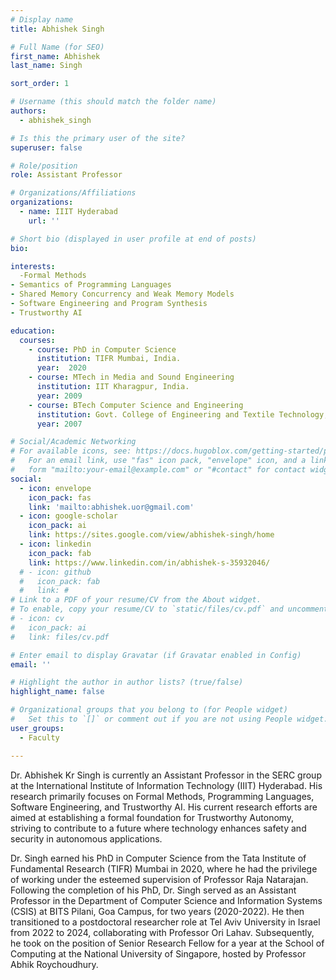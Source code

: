 ```yaml
---
# Display name
title: Abhishek Singh

# Full Name (for SEO)
first_name: Abhishek
last_name: Singh

sort_order: 1

# Username (this should match the folder name)
authors:
  - abhishek_singh

# Is this the primary user of the site?
superuser: false

# Role/position
role: Assistant Professor

# Organizations/Affiliations
organizations:
  - name: IIIT Hyderabad
    url: ''

# Short bio (displayed in user profile at end of posts)
bio: 

interests:
  -Formal Methods
- Semantics of Programming Languages
- Shared Memory Concurrency and Weak Memory Models 
- Software Engineering and Program Synthesis
- Trustworthy AI

education:
  courses:
    - course: PhD in Computer Science
      institution: TIFR Mumbai, India.
      year:  2020
    - course: MTech in Media and Sound Engineering
      institution: IIT Kharagpur, India.
      year: 2009
    - course: BTech Computer Science and Engineering
      institution: Govt. College of Engineering and Textile Technology, Berhampore.
      year: 2007

# Social/Academic Networking
# For available icons, see: https://docs.hugoblox.com/getting-started/page-builder/#icons
#   For an email link, use "fas" icon pack, "envelope" icon, and a link in the
#   form "mailto:your-email@example.com" or "#contact" for contact widget.
social:
  - icon: envelope
    icon_pack: fas
    link: 'mailto:abhishek.uor@gmail.com'
  - icon: google-scholar
    icon_pack: ai
    link: https://sites.google.com/view/abhishek-singh/home
  - icon: linkedin
    icon_pack: fab
    link: https://www.linkedin.com/in/abhishek-s-35932046/
  # - icon: github
  #   icon_pack: fab
  #   link: #
# Link to a PDF of your resume/CV from the About widget.
# To enable, copy your resume/CV to `static/files/cv.pdf` and uncomment the lines below.
# - icon: cv
#   icon_pack: ai
#   link: files/cv.pdf

# Enter email to display Gravatar (if Gravatar enabled in Config)
email: ''

# Highlight the author in author lists? (true/false)
highlight_name: false

# Organizational groups that you belong to (for People widget)
#   Set this to `[]` or comment out if you are not using People widget.
user_groups:
  - Faculty

---
```


Dr. Abhishek Kr Singh is currently an Assistant Professor in the SERC group at the International Institute of Information Technology (IIIT) Hyderabad. His research primarily focuses on Formal Methods, Programming Languages, Software Engineering, and Trustworthy AI. His current research efforts are aimed at establishing a formal foundation for Trustworthy Autonomy, striving to contribute to a future where technology enhances safety and security in autonomous applications.

Dr. Singh earned his PhD in Computer Science from the Tata Institute of Fundamental Research (TIFR) Mumbai in 2020, where he had the privilege of working under the esteemed supervision of Professor Raja Natarajan. Following the completion of his PhD, Dr. Singh served as an Assistant Professor in the Department of Computer Science and Information Systems (CSIS) at BITS Pilani, Goa Campus, for two years (2020-2022). He then transitioned to a postdoctoral researcher role at Tel Aviv University in Israel from 2022 to 2024, collaborating with Professor Ori Lahav. Subsequently, he took on the position of Senior Research Fellow for a year at the School of Computing at the National University of Singapore, hosted by Professor Abhik Roychoudhury.
